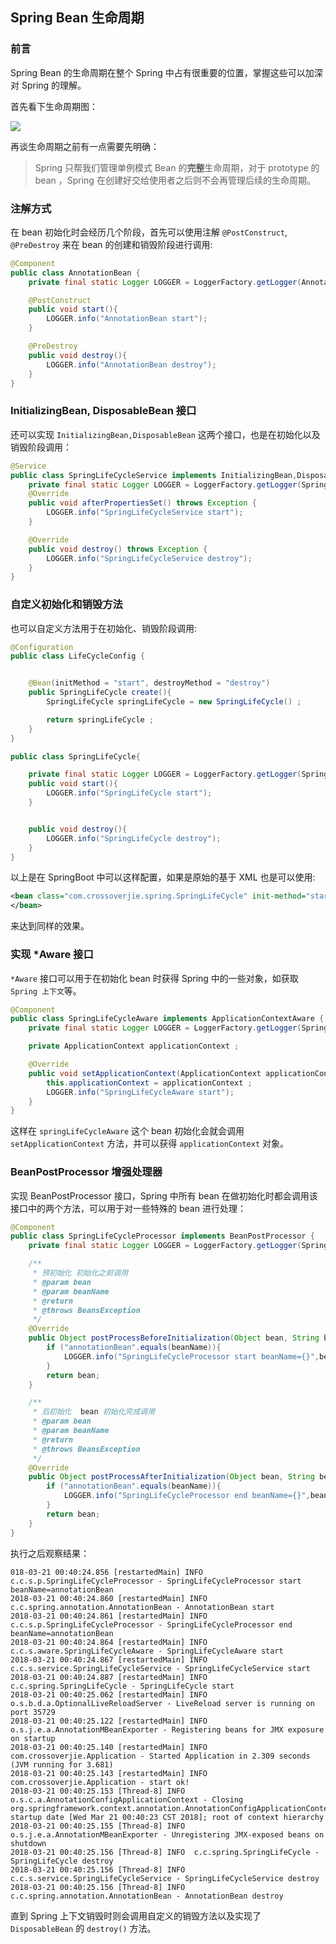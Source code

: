 ## Spring Bean 生命周期


### 前言

Spring Bean 的生命周期在整个 Spring 中占有很重要的位置，掌握这些可以加深对 Spring 的理解。

首先看下生命周期图：

![](https://ws3.sinaimg.cn/large/006tNc79gy1fpjsamy6uoj30nt0cqq4i.jpg)

再谈生命周期之前有一点需要先明确：

> Spring 只帮我们管理单例模式 Bean 的**完整**生命周期，对于 prototype 的 bean ，Spring 在创建好交给使用者之后则不会再管理后续的生命周期。


### 注解方式

在 bean 初始化时会经历几个阶段，首先可以使用注解 `@PostConstruct`, `@PreDestroy` 来在 bean 的创建和销毁阶段进行调用:

```java
@Component
public class AnnotationBean {
    private final static Logger LOGGER = LoggerFactory.getLogger(AnnotationBean.class);

    @PostConstruct
    public void start(){
        LOGGER.info("AnnotationBean start");
    }

    @PreDestroy
    public void destroy(){
        LOGGER.info("AnnotationBean destroy");
    }
}
```

### InitializingBean, DisposableBean 接口

还可以实现 `InitializingBean,DisposableBean` 这两个接口，也是在初始化以及销毁阶段调用：

```java
@Service
public class SpringLifeCycleService implements InitializingBean,DisposableBean{
    private final static Logger LOGGER = LoggerFactory.getLogger(SpringLifeCycleService.class);
    @Override
    public void afterPropertiesSet() throws Exception {
        LOGGER.info("SpringLifeCycleService start");
    }

    @Override
    public void destroy() throws Exception {
        LOGGER.info("SpringLifeCycleService destroy");
    }
}
```

### 自定义初始化和销毁方法

也可以自定义方法用于在初始化、销毁阶段调用:

```java
@Configuration
public class LifeCycleConfig {


    @Bean(initMethod = "start", destroyMethod = "destroy")
    public SpringLifeCycle create(){
        SpringLifeCycle springLifeCycle = new SpringLifeCycle() ;

        return springLifeCycle ;
    }
}

public class SpringLifeCycle{

    private final static Logger LOGGER = LoggerFactory.getLogger(SpringLifeCycle.class);
    public void start(){
        LOGGER.info("SpringLifeCycle start");
    }


    public void destroy(){
        LOGGER.info("SpringLifeCycle destroy");
    }
}
```

以上是在 SpringBoot 中可以这样配置，如果是原始的基于 XML 也是可以使用:

```xml
<bean class="com.crossoverjie.spring.SpringLifeCycle" init-method="start" destroy-method="destroy">
</bean>
```

来达到同样的效果。

### 实现 *Aware 接口

`*Aware` 接口可以用于在初始化 bean 时获得 Spring 中的一些对象，如获取 `Spring 上下文`等。

```java
@Component
public class SpringLifeCycleAware implements ApplicationContextAware {
    private final static Logger LOGGER = LoggerFactory.getLogger(SpringLifeCycleAware.class);

    private ApplicationContext applicationContext ;

    @Override
    public void setApplicationContext(ApplicationContext applicationContext) throws BeansException {
        this.applicationContext = applicationContext ;
        LOGGER.info("SpringLifeCycleAware start");
    }
}
```

这样在 `springLifeCycleAware` 这个 bean 初始化会就会调用 `setApplicationContext` 方法，并可以获得 `applicationContext` 对象。

### BeanPostProcessor 增强处理器

实现 BeanPostProcessor 接口，Spring 中所有 bean 在做初始化时都会调用该接口中的两个方法，可以用于对一些特殊的 bean 进行处理：

```java
@Component
public class SpringLifeCycleProcessor implements BeanPostProcessor {
    private final static Logger LOGGER = LoggerFactory.getLogger(SpringLifeCycleProcessor.class);

    /**
     * 预初始化 初始化之前调用
     * @param bean
     * @param beanName
     * @return
     * @throws BeansException
     */
    @Override
    public Object postProcessBeforeInitialization(Object bean, String beanName) throws BeansException {
        if ("annotationBean".equals(beanName)){
            LOGGER.info("SpringLifeCycleProcessor start beanName={}",beanName);
        }
        return bean;
    }

    /**
     * 后初始化  bean 初始化完成调用
     * @param bean
     * @param beanName
     * @return
     * @throws BeansException
     */
    @Override
    public Object postProcessAfterInitialization(Object bean, String beanName) throws BeansException {
        if ("annotationBean".equals(beanName)){
            LOGGER.info("SpringLifeCycleProcessor end beanName={}",beanName);
        }
        return bean;
    }
}
```

执行之后观察结果：

```
018-03-21 00:40:24.856 [restartedMain] INFO  c.c.s.p.SpringLifeCycleProcessor - SpringLifeCycleProcessor start beanName=annotationBean
2018-03-21 00:40:24.860 [restartedMain] INFO  c.c.spring.annotation.AnnotationBean - AnnotationBean start
2018-03-21 00:40:24.861 [restartedMain] INFO  c.c.s.p.SpringLifeCycleProcessor - SpringLifeCycleProcessor end beanName=annotationBean
2018-03-21 00:40:24.864 [restartedMain] INFO  c.c.s.aware.SpringLifeCycleAware - SpringLifeCycleAware start
2018-03-21 00:40:24.867 [restartedMain] INFO  c.c.s.service.SpringLifeCycleService - SpringLifeCycleService start
2018-03-21 00:40:24.887 [restartedMain] INFO  c.c.spring.SpringLifeCycle - SpringLifeCycle start
2018-03-21 00:40:25.062 [restartedMain] INFO  o.s.b.d.a.OptionalLiveReloadServer - LiveReload server is running on port 35729
2018-03-21 00:40:25.122 [restartedMain] INFO  o.s.j.e.a.AnnotationMBeanExporter - Registering beans for JMX exposure on startup
2018-03-21 00:40:25.140 [restartedMain] INFO  com.crossoverjie.Application - Started Application in 2.309 seconds (JVM running for 3.681)
2018-03-21 00:40:25.143 [restartedMain] INFO  com.crossoverjie.Application - start ok!
2018-03-21 00:40:25.153 [Thread-8] INFO  o.s.c.a.AnnotationConfigApplicationContext - Closing org.springframework.context.annotation.AnnotationConfigApplicationContext@3913adad: startup date [Wed Mar 21 00:40:23 CST 2018]; root of context hierarchy
2018-03-21 00:40:25.155 [Thread-8] INFO  o.s.j.e.a.AnnotationMBeanExporter - Unregistering JMX-exposed beans on shutdown
2018-03-21 00:40:25.156 [Thread-8] INFO  c.c.spring.SpringLifeCycle - SpringLifeCycle destroy
2018-03-21 00:40:25.156 [Thread-8] INFO  c.c.s.service.SpringLifeCycleService - SpringLifeCycleService destroy
2018-03-21 00:40:25.156 [Thread-8] INFO  c.c.spring.annotation.AnnotationBean - AnnotationBean destroy
```

直到 Spring 上下文销毁时则会调用自定义的销毁方法以及实现了 `DisposableBean` 的 `destroy()` 方法。

